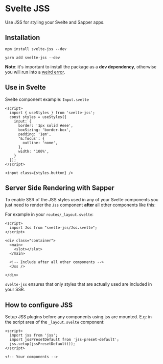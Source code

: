 # Svelte JSS

Use JSS for styling your Svelte and Sapper apps.

## Installation

`npm install svelte-jss --dev`

`yarn add svelte-jss --dev`

**Note**: it's important to install the package as a **dev dependency**, otherwise you will run into
a [weird error](https://github.com/sveltejs/sapper/issues/592).

## Use in Svelte

Svelte component example: `Input.svelte`
```svelte
<script>
  import { useStyles } from 'svelte-jss';
  const styles = useStyles({
    input: {
      border: '1px solid #eee',
      boxSizing: 'border-box',
      padding: '1em',
      '&:focus': {
        outline: 'none',
      },
      width: '100%',
    }
  });
</script>

<input class={styles.button} />
```

## Server Side Rendering with Sapper

To enable SSR of the JSS styles used in any of your Svelte components you just need
to render the `Jss` component **after** all other components like this:

For example in your `routes/_layout.svelte`:

```svelte
<script>
  import Jss from "svelte-jss/Jss.svelte";
</script>

<div class="container">
  <main>
    <slot></slot>
  </main>
  
  <!-- Include after all other components -->
  <Jss />

</div>
```

`svelte-jss` ensures that only styles that are actually used are included in your SSR.

## How to configure JSS

Setup JSS plugins before any components using jss are mounted.
E.g: in the script area of the `_layout.svelte` component:

```svelte
<script>
  import jss from 'jss';
  import jssPresetDefault from 'jss-preset-default';
  jss.setup(jssPresetDefault());
</script>

<!-- Your components -->
```
